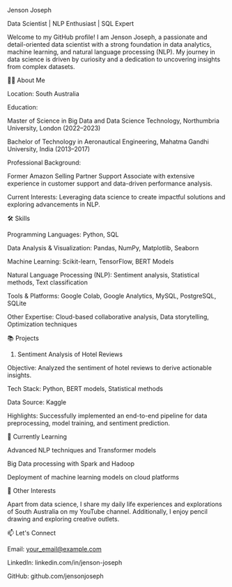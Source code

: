 Jenson Joseph

Data Scientist | NLP Enthusiast | SQL Expert

Welcome to my GitHub profile! I am Jenson Joseph, a passionate and detail-oriented data scientist with a strong foundation in data analytics, machine learning, and natural language processing (NLP). My journey in data science is driven by curiosity and a dedication to uncovering insights from complex datasets.

👨‍💻 About Me

Location: South Australia

Education:

Master of Science in Big Data and Data Science Technology, Northumbria University, London (2022–2023)

Bachelor of Technology in Aeronautical Engineering, Mahatma Gandhi University, India (2013–2017)

Professional Background:

Former Amazon Selling Partner Support Associate with extensive experience in customer support and data-driven performance analysis.

Current Interests: Leveraging data science to create impactful solutions and exploring advancements in NLP.

🛠️ Skills

Programming Languages: Python, SQL

Data Analysis & Visualization: Pandas, NumPy, Matplotlib, Seaborn

Machine Learning: Scikit-learn, TensorFlow, BERT Models

Natural Language Processing (NLP): Sentiment analysis, Statistical methods, Text classification

Tools & Platforms: Google Colab, Google Analytics, MySQL, PostgreSQL, SQLite

Other Expertise: Cloud-based collaborative analysis, Data storytelling, Optimization techniques

📚 Projects

1. Sentiment Analysis of Hotel Reviews

Objective: Analyzed the sentiment of hotel reviews to derive actionable insights.

Tech Stack: Python, BERT models, Statistical methods

Data Source: Kaggle

Highlights: Successfully implemented an end-to-end pipeline for data preprocessing, model training, and sentiment prediction.

🌱 Currently Learning

Advanced NLP techniques and Transformer models

Big Data processing with Spark and Hadoop

Deployment of machine learning models on cloud platforms

🎥 Other Interests

Apart from data science, I share my daily life experiences and explorations of South Australia on my YouTube channel. Additionally, I enjoy pencil drawing and exploring creative outlets.

📫 Let's Connect

Email: your_email@example.com

LinkedIn: linkedin.com/in/jenson-joseph

GitHub: github.com/jensonjoseph

